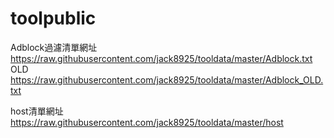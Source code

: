 # toolpublic
Adblock過濾清單網址
https://raw.githubusercontent.com/jack8925/tooldata/master/Adblock.txt
OLD
https://raw.githubusercontent.com/jack8925/tooldata/master/Adblock_OLD.txt


host清單網址
https://raw.githubusercontent.com/jack8925/tooldata/master/host
